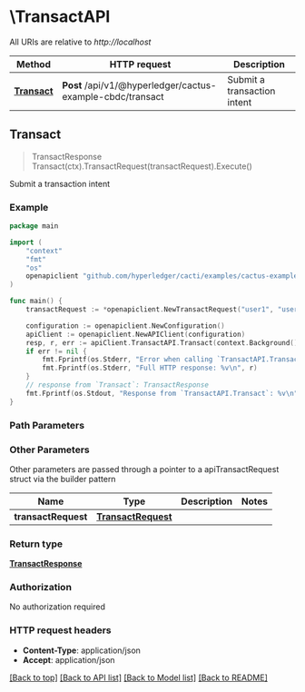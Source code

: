 # \TransactAPI

All URIs are relative to *http://localhost*

Method | HTTP request | Description
------------- | ------------- | -------------
[**Transact**](TransactAPI.md#Transact) | **Post** /api/v1/@hyperledger/cactus-example-cbdc/transact | Submit a transaction intent



## Transact

> TransactResponse Transact(ctx).TransactRequest(transactRequest).Execute()

Submit a transaction intent



### Example

```go
package main

import (
	"context"
	"fmt"
	"os"
	openapiclient "github.com/hyperledger/cacti/examples/cactus-example-cbdc-bridging-backend/src/main/go/generated"
)

func main() {
	transactRequest := *openapiclient.NewTransactRequest("user1", "user2", *openapiclient.NewAssetType(), *openapiclient.NewAssetType(), "100") // TransactRequest | 

	configuration := openapiclient.NewConfiguration()
	apiClient := openapiclient.NewAPIClient(configuration)
	resp, r, err := apiClient.TransactAPI.Transact(context.Background()).TransactRequest(transactRequest).Execute()
	if err != nil {
		fmt.Fprintf(os.Stderr, "Error when calling `TransactAPI.Transact``: %v\n", err)
		fmt.Fprintf(os.Stderr, "Full HTTP response: %v\n", r)
	}
	// response from `Transact`: TransactResponse
	fmt.Fprintf(os.Stdout, "Response from `TransactAPI.Transact`: %v\n", resp)
}
```

### Path Parameters



### Other Parameters

Other parameters are passed through a pointer to a apiTransactRequest struct via the builder pattern


Name | Type | Description  | Notes
------------- | ------------- | ------------- | -------------
 **transactRequest** | [**TransactRequest**](TransactRequest.md) |  | 

### Return type

[**TransactResponse**](TransactResponse.md)

### Authorization

No authorization required

### HTTP request headers

- **Content-Type**: application/json
- **Accept**: application/json

[[Back to top]](#) [[Back to API list]](../README.md#documentation-for-api-endpoints)
[[Back to Model list]](../README.md#documentation-for-models)
[[Back to README]](../README.md)

